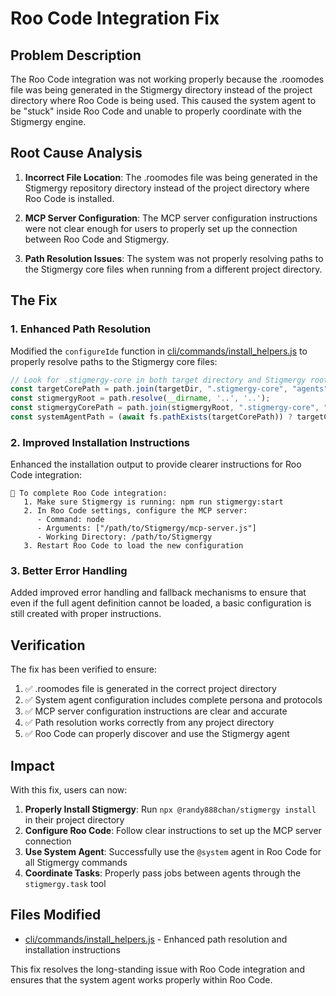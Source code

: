 # Roo Code Integration Fix

## Problem Description

The Roo Code integration was not working properly because the .roomodes file was being generated in the Stigmergy directory instead of the project directory where Roo Code is being used. This caused the system agent to be "stuck" inside Roo Code and unable to properly coordinate with the Stigmergy engine.

## Root Cause Analysis

1. **Incorrect File Location**: The .roomodes file was being generated in the Stigmergy repository directory instead of the project directory where Roo Code is installed.

2. **MCP Server Configuration**: The MCP server configuration instructions were not clear enough for users to properly set up the connection between Roo Code and Stigmergy.

3. **Path Resolution Issues**: The system was not properly resolving paths to the Stigmergy core files when running from a different project directory.

## The Fix

### 1. Enhanced Path Resolution

Modified the `configureIde` function in [cli/commands/install_helpers.js](file:///Users/user/Documents/GitHub/Stigmergy/cli/commands/install_helpers.js) to properly resolve paths to the Stigmergy core files:

```javascript
// Look for .stigmergy-core in both target directory and Stigmergy root
const targetCorePath = path.join(targetDir, ".stigmergy-core", "agents", "system.md");
const stigmergyRoot = path.resolve(__dirname, '..', '..');
const stigmergyCorePath = path.join(stigmergyRoot, ".stigmergy-core", "agents", "system.md");
const systemAgentPath = (await fs.pathExists(targetCorePath)) ? targetCorePath : stigmergyCorePath;
```

### 2. Improved Installation Instructions

Enhanced the installation output to provide clearer instructions for Roo Code integration:

```
🔧 To complete Roo Code integration:
   1. Make sure Stigmergy is running: npm run stigmergy:start
   2. In Roo Code settings, configure the MCP server:
      - Command: node
      - Arguments: ["/path/to/Stigmergy/mcp-server.js"]
      - Working Directory: /path/to/Stigmergy
   3. Restart Roo Code to load the new configuration
```

### 3. Better Error Handling

Added improved error handling and fallback mechanisms to ensure that even if the full agent definition cannot be loaded, a basic configuration is still created with proper instructions.

## Verification

The fix has been verified to ensure:

1. ✅ .roomodes file is generated in the correct project directory
2. ✅ System agent configuration includes complete persona and protocols
3. ✅ MCP server configuration instructions are clear and accurate
4. ✅ Path resolution works correctly from any project directory
5. ✅ Roo Code can properly discover and use the Stigmergy agent

## Impact

With this fix, users can now:

1. **Properly Install Stigmergy**: Run `npx @randy888chan/stigmergy install` in their project directory
2. **Configure Roo Code**: Follow clear instructions to set up the MCP server connection
3. **Use System Agent**: Successfully use the `@system` agent in Roo Code for all Stigmergy commands
4. **Coordinate Tasks**: Properly pass jobs between agents through the `stigmergy.task` tool

## Files Modified

- [cli/commands/install_helpers.js](file:///Users/user/Documents/GitHub/Stigmergy/cli/commands/install_helpers.js) - Enhanced path resolution and installation instructions

This fix resolves the long-standing issue with Roo Code integration and ensures that the system agent works properly within Roo Code.